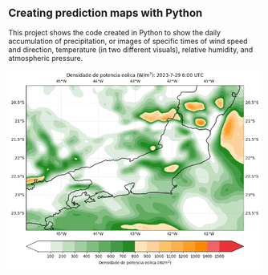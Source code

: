 ## Creating prediction maps with Python

This project shows the code created in Python to show the daily accumulation of precipitation, or images of specific times of wind speed and direction, temperature (in two different visuals), relative humidity, and atmospheric pressure.

![](wind_power_6.png)
#
